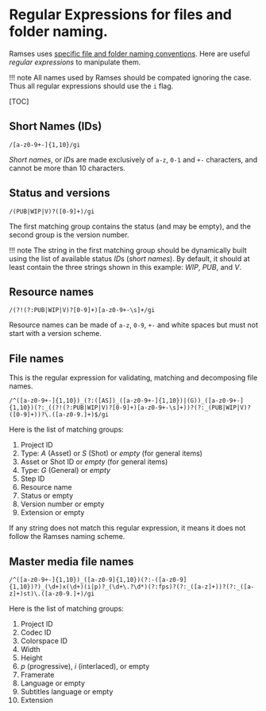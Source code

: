 # Regular Expressions for files and folder naming.

Ramses uses [specific file and folder naming conventions](../../files/naming.md). Here are useful *regular expressions* to manipulate them.

!!! note
    All names used by Ramses should be compated ignoring the case. Thus all regular expressions should use the `i` flag.

[TOC]

## Short Names (IDs)

    /[a-z0-9+-]{1,10}/gi

*Short names*, or *ID*s are made exclusively of `a-z`, `0-1` and `+-` characters, and cannot be more than 10 characters.

## Status and versions

    /(PUB|WIP|V)?([0-9]+)/gi

The first matching group contains the status (and may be empty), and the second group is the version number.

!!! note
    The string in the first matching group should be dynamically built using the list of available status *ID*s (*short names*). By default, it should at least contain the three strings shown in this example: *WIP*, *PUB*, and *V*.

## Resource names

    /(?!(?:PUB|WIP|V)?[0-9]+)[a-z0-9+-\s]+/gi

Resource names can be made of `a-z`, `0-9`, `+-` and white spaces but must not start with a version scheme.

## File names

This is the regular expression for validating, matching and decomposing file names.

    /^([a-z0-9+-]{1,10})_(?:([AS])_([a-z0-9+-]{1,10})|(G))_([a-z0-9+-]{1,10})(?:_((?!(?:PUB|WIP|V)?[0-9]+)[a-z0-9+-\s]+))?(?:_(PUB|WIP|V)?([0-9]+))?\.([a-z0-9.]+)$/gi


Here is the list of matching groups:

1. Project ID
2. Type: *A* (Asset) or *S* (Shot) or *empty* (for general items)
3. Asset or Shot ID or *empty* (for general items)
4. Type: *G* (General) or *empty*
5. Step ID
6. Resource name
7. Status or empty
8. Version number or empty
9. Extension or empty

If any string does not match this regular expression, it means it does not follow the Ramses naming scheme.

## Master media file names

    /^([a-z0-9+-]{1,10})_([a-z0-9]{1,10})(?:-([a-z0-9]{1,10})?)_(\d+)x(\d+)(i|p)?_(\d+\.?\d*)(?:fps)?(?:_([a-z]+))?(?:_([a-z]+)st)\.([a-z0-9.]+)/gi

Here is the list of matching groups:

1. Project ID
2. Codec ID
3. Colorspace ID
4. Width
5. Height
6. *p* (progressive), *i* (interlaced), or empty
7. Framerate
8. Language or empty
9. Subtitles language or empty
10. Extension